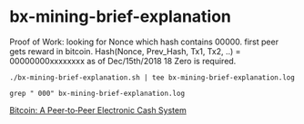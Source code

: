 # bx-mining-brief-explanation

Proof of Work: looking for Nonce which hash contains 00000. first peer gets reward in bitcoin.
Hash(Nonce, Prev_Hash, Tx1, Tx2, ..) = 00000000xxxxxxxx as of Dec/15th/2018 18 Zero is required.

```
./bx-mining-brief-explanation.sh | tee bx-mining-brief-explanation.log
```

```
grep " 000" bx-mining-brief-explanation.log
```

[Bitcoin: A Peer‐to‐Peer Electronic Cash System](https://bitcoin.org/bitcoin.pdf)

